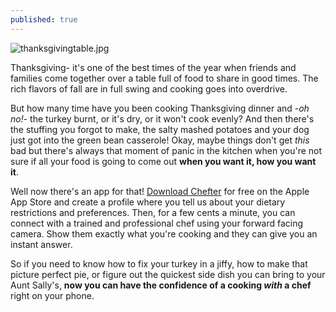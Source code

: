 ```yaml
---
published: true
---
```

![thanksgivingtable.jpg]({{site.baseurl}}/img/thanksgivingtable.jpg)

Thanksgiving- it's one of the best times of the year when friends and families come together over a table full of food to share in good times. The rich flavors of fall are in full swing and cooking goes into overdrive.

But how many time have you been cooking Thanksgiving dinner and -_oh no!_- the turkey burnt, or it's dry, or it won't cook evenly? And then there's the stuffing you forgot to make, the salty mashed potatoes and your dog just got into the green bean casserole! Okay, maybe things don't get _this_ bad but there's always that moment of panic in the kitchen when you're not sure if all your food is going to come out **when you want it, how you want it**. 

Well now there's an app for that! [Download Chefter](https://itunes.apple.com/app/apple-store/id1083651067?mt=8) for free on the Apple App Store and create a profile where you tell us about your dietary restrictions and preferences. Then, for a few cents a minute, you can connect with a trained and professional chef using your forward facing camera. Show them exactly what you're cooking and they can give you an instant answer. 

So if you need to know how to fix your turkey in a jiffy, how to make that picture perfect pie, or figure out the quickest side dish you can bring to your Aunt Sally's, **now you can have the confidence of a cooking _with_ a chef** right on your phone.
